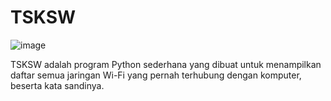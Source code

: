# TSKSW

![image](https://github.com/rofidoang03/TSKSW/blob/main/tsksw.gif)

TSKSW adalah program Python sederhana yang dibuat untuk menampilkan daftar semua jaringan Wi-Fi yang pernah terhubung dengan komputer, beserta kata sandinya.
